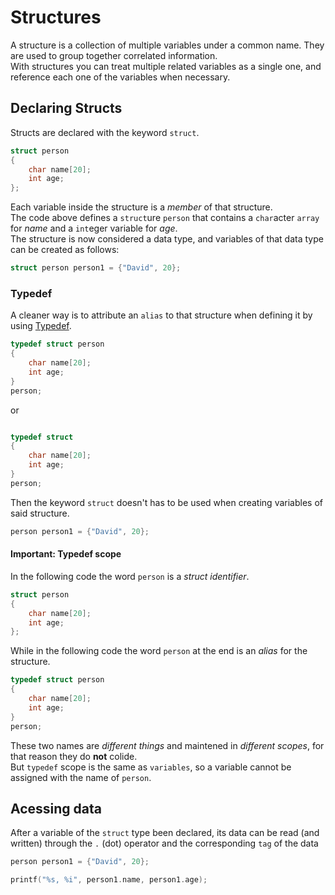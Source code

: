 # Structures
A structure is a collection of multiple variables under a common name. They are used to group together correlated information.  
With structures you can treat multiple related variables as a single one, and reference each one of the variables when necessary.  

## Declaring Structs
Structs are declared with the keyword `struct`.

```c
struct person
{
    char name[20];
    int age;
};
```
Each variable inside the structure is a *member* of that structure.  
The code above defines a `struct`ure `person` that contains a `char`acter `array` for *name* and a `int`eger variable for *age*.  
The structure is now considered a data type, and variables of that data type can be created as follows:  

```c
struct person person1 = {"David", 20};
```

### Typedef
A cleaner way is to attribute an `alias` to that structure when defining it by using [Typedef](../Week-4_Memory/CS50x_Typedef.md).  

```c
typedef struct person
{
    char name[20];
    int age;
} 
person;
```
 or
```c

typedef struct
{
    char name[20];
    int age;
}
person;
```

Then the keyword `struct` doesn't has to be used when creating variables of said structure.  
```c
person person1 = {"David", 20};
```

#### Important: Typedef scope
In the following code the word `person` is a *struct identifier*.
```c
struct person
{
    char name[20];
    int age;
};
```

While in the following code the word `person` at the end is an *alias* for the structure.
```c
typedef struct person
{
    char name[20];
    int age;
} 
person;
```
These two names are *different things* and maintened in *different scopes*, for that reason they do **not** colide.  
But `typedef` scope is the same as `variables`, so a variable cannot be assigned with the name of `person`.

## Acessing data
After a variable of the `struct` type been declared, its data can be read (and written) through the `.` (dot) operator and the corresponding `tag` of the data  
```c
person person1 = {"David", 20};

printf("%s, %i", person1.name, person1.age);
```
